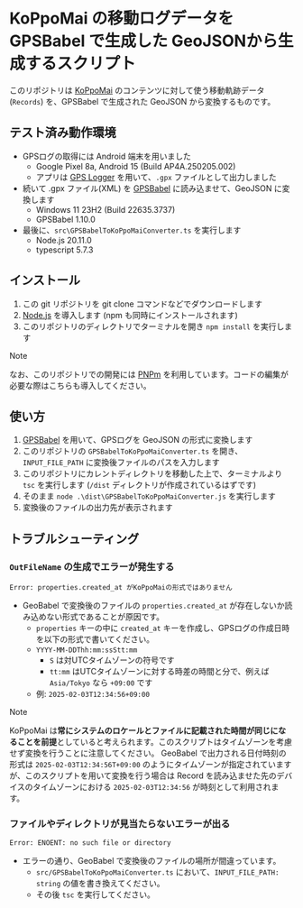 # KoPpoMai の移動ログデータを GPSBabel で生成した GeoJSONから生成するスクリプト

このリポジトリは [KoPpoMai](https://ica-abs.copernicus.org/articles/6/220/2023/) のコンテンツに対して使う移動軌跡データ (``Records``) を、GPSBabel で生成された GeoJSON から変換するものです。

## テスト済み動作環境

- GPSログの取得には Android 端末を用いました
  - Google Pixel 8a, Android 15 (Build AP4A.250205.002)
  - アプリは [GPS Logger](https://play.google.com/store/ap/details?id=eu.basicairdata.graziano.gpslogger) を用いて、``.gpx`` ファイルとして出力しました
- 続いて .gpx ファイル(XML) を [GPSBabel](https://www.gpsbabel.org) に読み込ませて、GeoJSON に変換します
  - Windows 11 23H2 (Build 22635.3737)
  - GPSBabel 1.10.0
- 最後に、``src\GPSBabelToKoPpoMaiConverter.ts`` を実行します
  - Node.js 20.11.0
  - typescript 5.7.3

## インストール

1. この git リポジトリを git clone コマンドなどでダウンロードします
2. [Node.js](https://nodejs.org/) を導入します (npm も同時にインストールされます)
3. このリポジトリのディレクトリでターミナルを開き ``npm install`` を実行します

> [!NOTE]
> なお、このリポジトリでの開発には [PNPm](https://pnpm.io/) を利用しています。コードの編集が必要な際はこちらも導入してください。

## 使い方

1. [GPSBabel](https://www.gpsbabel.org) を用いて、GPSログを GeoJSON の形式に変換します
2. このリポジトリの ``GPSBabelToKoPpoMaiConverter.ts`` を開き、``INPUT_FILE_PATH`` に変換後ファイルのパスを入力します
3. このリポジトリにカレントディレクトリを移動した上で、ターミナルより ``tsc`` を実行します
  (``/dist`` ディレクトリが作成されているはずです)
4. そのまま ``node .\dist\GPSBabelToKoPpoMaiConverter.js`` を実行します
5. 変換後のファイルの出力先が表示されます

## トラブルシューティング

### ``OutFileName`` の生成でエラーが発生する

```plaintext
Error: properties.created_at がKoPpoMaiの形式ではありません
```

- GeoBabel で変換後のファイルの ``properties.created_at`` が存在しないか読み込めない形式であることが原因です。
  - ``properties`` キーの中に ``created_at`` キーを作成し、GPSログの作成日時を以下の形式で書いてください。
  - ``YYYY-MM-DDThh:mm:ssStt:mm``
    - ``S`` は対UTCタイムゾーンの符号です
    - ``tt:mm`` はUTCタイムゾーンに対する時差の時間と分で、例えば ``Asia/Tokyo`` なら ``+09:00`` です
  - 例: ``2025-02-03T12:34:56+09:00``

> [!NOTE]
> KoPpoMai は**常にシステムのロケールとファイルに記載された時間が同じになることを前提**としていると考えられます。このスクリプトはタイムゾーンを考慮せず変換を行うことに注意してください。
> GeoBabel で出力される日付時刻の形式は ``2025-02-03T12:34:56T+09:00`` のようにタイムゾーンが指定されていますが、このスクリプトを用いて変換を行う場合は Record を読み込ませた先のデバイスのタイムゾーンにおける ``2025-02-03T12:34:56`` が時刻として利用されます。

### ファイルやディレクトリが見当たらないエラーが出る

```plaintext
Error: ENOENT: no such file or directory
```

- エラーの通り、GeoBabel で変換後のファイルの場所が間違っています。
  - ``src/GPSBabelToKoPpoMaiConverter.ts`` において、``INPUT_FILE_PATH: string`` の値を書き換えてください。
  - その後 ``tsc`` を実行してください。

